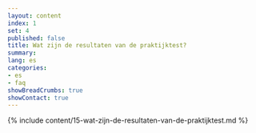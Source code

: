 ```yaml
---
layout: content
index: 1
set: 4
published: false
title: Wat zijn de resultaten van de praktijktest?
summary: 
lang: es
categories:
- es
- faq
showBreadCrumbs: true
showContact: true
---
```

{% include content/15-wat-zijn-de-resultaten-van-de-praktijktest.md %}
